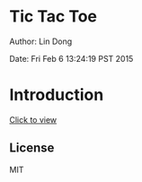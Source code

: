 # Tic Tac Toe

Author: Lin Dong

Date: Fri Feb  6 13:24:19 PST 2015


# Introduction

[Click to view](http://ldong.github.io/tic_tac_toe/)

## License

MIT
